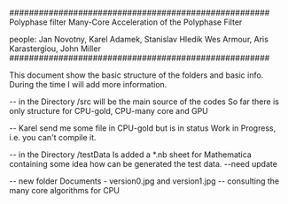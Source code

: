 #####################################################
				Polyphase filter
  Many-Core Acceleration of the Polyphase Filter

 people: Jan Novotny, Karel Adamek, Stanislav Hledik
 	 Wes Armour, Aris Karastergiou, John Miller
#####################################################

This document show the basic structure of the folders
and basic info. During the time I will add more information.

-- in the Directory /src will be the main source of the codes
So far there is only structure for CPU-gold, CPU-many core and GPU

-- Karel send me some file in CPU-gold but is in status Work in Progress, 
i.e. you can't compile it.

-- in the Directory /testData
Is added a *.nb sheet for Mathematica containing some idea how can be generated
the test data. --need update

-- new folder Documents - version0.jpg and version1.jpg -- consulting
	the many core algorithms for CPU

